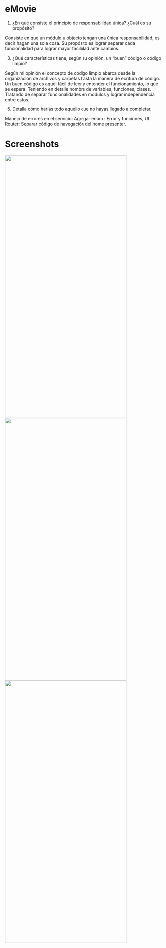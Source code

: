 # eMovie

1. ¿En qué consiste el principio de responsabilidad única? ¿Cuál es su propósito?

  Consiste en que un módulo u objecto tengan una única responsabilidad, es decir hagan una sola cosa.
  Su propósito es lograr separar cada funcionalidad para lograr mayor facilidad ante cambios.

3. ¿Qué características tiene, según su opinión, un “buen” código o código limpio?

  Según mi opinión el concepto de código limpio abarca desde la organización de archivos y carpetas hasta la manera de ecritura de código.
  Un buen código es aquel fácil de leer y entender el funcionamiento, lo que se espera. Teniendo en detalle nombre de variables, funciones, clases.
  Tratando de separar funcionalidades en modulos y lograr independencia entre estos.
  
5. Detalla cómo harías todo aquello que no hayas llegado a completar.

  Manejo de errores en el servicio: Agregar enum : Error y funciones, UI.
  Router: Separar código de navegación del home presenter.
  
  
  <h1> Screenshots </h1>
  
  <img src="https://user-images.githubusercontent.com/38466738/199310105-2739556d-a814-46a0-81c1-424e0f0b4ea3.png" align="left" height="844" width="390" >
  
  <img src="https://user-images.githubusercontent.com/38466738/199310151-f57eb7e6-e2ee-4aee-8689-e226053affbf.png" align="left" height="844" width="390" >
  
  <img src="https://user-images.githubusercontent.com/38466738/199310165-708239c4-765d-4a9b-9c8c-00dec4e90039.png" align="left" height="844" width="390" >
  

